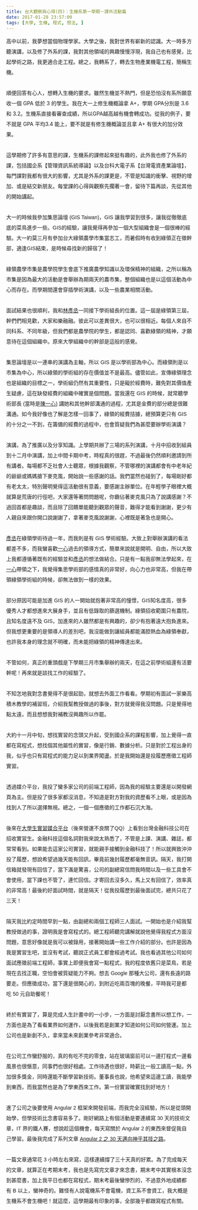 ```yaml
---
title: 台大觀察與心得(四)：生機系第一學期－課外活動篇
date: 2017-01-28 23:57:00
tags: [大學, 生機, 程式, 想法, ]
---
```


<div class="MsoNormal" style="line-height: 150%;">
<div class="MsoNormal" style="line-height: 200%;">
<div class="MsoNormal" style="line-height: 200%;">
<span style="font-family: &quot;&#x5FAE;&#x8EDF;&#x6B63;&#x9ED1;&#x9AD4;&quot; , sans-serif;">&#x9AD8;&#x4E2D;&#x4EE5;&#x524D;&#xFF0C;&#x6211;&#x5922;&#x60F3;&#x7576;&#x500B;&#x7269;&#x7406;&#x5B78;&#x5BB6;&#x3002;&#x5927;&#x5B78;&#x4E4B;&#x5F8C;&#xFF0C;&#x6211;&#x5C0D;&#x4E16;&#x754C;&#x6709;&#x5D84;&#x65B0;&#x7684;&#x8A8D;&#x8B58;&#x3002;&#x5927;&#x4E00;&#x6642;&#x591A;&#x65B9;&#x807D;&#x6F14;&#x8B1B;&#xFF0C;&#x4EE5;&#x53CA;&#x4FEE;&#x4E86;&#x5916;&#x7CFB;&#x7684;&#x8AB2;&#xFF0C;&#x6211;&#x5C0D;&#x5176;&#x4ED6;&#x9818;&#x57DF;&#x7684;&#x8208;&#x8DA3;&#x6162;&#x6162;&#x6D6E;&#x73FE;&#xFF0C;&#x6211;&#x81EA;&#x5DF1;&#x4E5F;&#x6709;&#x611F;&#x89BA;&#xFF0C;&#x6BD4;&#x8D77;&#x5B78;&#x8853;&#x4E4B;&#x8DEF;&#xFF0C;&#x6211;&#x66F4;&#x9069;&#x5408;&#x8D70;&#x5DE5;&#x7A0B;&#x3002;&#x7E3D;&#x4E4B;&#xFF0C;&#x6211;&#x8F49;&#x7CFB;&#x4E86;&#xFF0C;&#x8F49;&#x53BB;&#x751F;&#x7269;&#x7522;&#x696D;&#x6A5F;&#x96FB;&#x5DE5;&#x7A0B;&#xFF0C;&#x7C21;&#x7A31;&#x751F;&#x6A5F;&#x3002;<span lang="EN-US"><o:p></o:p></span></span><br>
<span style="font-family: &quot;&#x5FAE;&#x8EDF;&#x6B63;&#x9ED1;&#x9AD4;&quot; , sans-serif;"></span><br>
<!-- more --> 
<a name="more"></a></div>
<div class="MsoNormal" style="line-height: 200%;">
<span style="font-family: , sans-serif;">&#x9806;&#x4FBF;&#x56DE;&#x7B54;&#x6709;&#x5FC3;&#x4EBA;&#xFF0C;&#x60F3;&#x8F49;&#x5165;&#x751F;&#x6A5F;&#x7684;&#x8981;&#x6C42;&#x3002;&#x96D6;&#x7136;&#x751F;&#x6A5F;&#x4E26;&#x4E0D;&#x71B1;&#x9580;&#xFF0C;&#x4F46;&#x662F;&#x6050;&#x6015;&#x6C92;&#x6709;&#x7CFB;&#x6240;&#x9858;&#x610F;&#x6536;&#x4E00;&#x500B;</span><span lang="EN-US" style="font-family: , sans-serif;"> GPA </span><span style="font-family: , sans-serif;">&#x4F4E;&#x65BC;</span><span lang="EN-US" style="font-family: , sans-serif;"> 3 </span><span style="font-family: , sans-serif;">&#x7684;&#x5B78;&#x751F;&#x3002;&#x6211;&#x5728;&#x5927;&#x4E00;&#x4E0A;&#x4FEE;&#x751F;&#x6A5F;&#x6982;&#x8AD6;&#x62FF;</span><span lang="EN-US" style="font-family: , sans-serif;"> A+</span><span style="font-family: , sans-serif;">&#xFF0C;&#x5B78;&#x671F;</span><span lang="EN-US" style="font-family: , sans-serif;"> GPA</span><span style="font-family: , sans-serif;">&#x5206;&#x5225;&#x662F;&#xA0;</span><span lang="EN-US" style="font-family: , sans-serif;">3.6 </span><span style="font-family: , sans-serif;">&#x548C;</span><span lang="EN-US" style="font-family: , sans-serif;"> 3.2</span><span style="font-family: , sans-serif;">&#x3002;&#x751F;&#x6A5F;&#x7CFB;&#x76F4;&#x63A5;&#x770B;&#x5BE9;&#x67E5;&#x6210;&#x7E3E;&#xFF0C;&#x6240;&#x4EE5;</span><span lang="EN-US" style="font-family: , sans-serif;">GPA</span><span style="font-family: , sans-serif;">&#x8D8A;&#x9AD8;&#x8D8A;&#x6709;&#x6A5F;&#x6703;&#x8F49;&#x6210;&#x529F;&#x3002;&#x5F9E;&#x6211;&#x7684;&#x4F8B;&#x5B50;&#xFF0C;&#x8981;&#x4E0D;&#x5C31;&#x662F;&#xA0;</span><span lang="EN-US" style="font-family: , sans-serif;">GPA </span><span style="font-family: , sans-serif;">&#x5E73;&#x5747;</span><span lang="EN-US" style="font-family: , sans-serif;">3.4 </span><span style="font-family: , sans-serif;">&#x80FD;&#x4E0A;&#xFF0C;&#x8981;&#x4E0D;&#x5C31;&#x662F;&#x6709;&#x4FEE;&#x751F;&#x6A5F;&#x6982;&#x8AD6;&#x4E26;&#x4E14;&#x62FF;&#xA0;</span><span lang="EN-US" style="font-family: , sans-serif;">A+ </span><span style="font-family: , sans-serif;">&#x6709;&#x5F88;&#x5927;&#x7684;&#x52A0;&#x5206;&#x6548;&#x679C;&#x3002;</span></div>
<div class="MsoNormal" style="line-height: 200%;">
<br></div>
<div class="MsoNormal" style="line-height: 200%;">
<span style="font-family: &quot;&#x5FAE;&#x8EDF;&#x6B63;&#x9ED1;&#x9AD4;&quot; , sans-serif;">&#x9019;&#x5B78;&#x671F;&#x4FEE;&#x4E86;&#x8A31;&#x591A;&#x6709;&#x610F;&#x601D;&#x7684;&#x8AB2;&#xFF0C;&#x751F;&#x6A5F;&#x7CFB;&#x7684;&#x8AB2;&#x4FEE;&#x8D77;&#x4F86;&#x633A;&#x6709;&#x8DA3;&#x7684;&#xFF0C;&#x6B64;&#x5916;&#x6211;&#x4E5F;&#x4FEE;&#x4E86;&#x5916;&#x7CFB;&#x7684;&#x8AB2;&#xFF0C;&#x5305;&#x62EC;&#x570B;&#x4F01;&#x7CFB;&#x3010;&#x7BA1;&#x7406;&#x8CC7;&#x8A0A;&#x7CFB;&#x7D71;&#x5C0E;&#x8AD6;&#x3011;&#x4EE5;&#x53CA;&#x53F0;&#x79D1;&#x5927;&#x96FB;&#x5B50;&#x7CFB;&#x3010;&#x53F0;&#x7063;&#x96FB;&#x8CC7;&#x7522;&#x696D;&#x8AD6;&#x58C7;&#x3011;&#xFF0C;&#x6BCF;&#x9580;&#x8AB2;&#x5C0D;&#x6211;&#x90FD;&#x6709;&#x5F88;&#x5927;&#x7684;&#x5F71;&#x97FF;&#xFF0C;&#x5C24;&#x5176;&#x662F;&#x5916;&#x7CFB;&#x7684;&#x8AB2;&#x66F4;&#x662F;&#xFF0C;&#x4E0D;&#x7BA1;&#x662F;&#x77E5;&#x8B58;&#x7684;&#x885D;&#x64CA;&#x3001;&#x8996;&#x91CE;&#x7684;&#x589E;&#x52A0;&#x3001;&#x6216;&#x662F;&#x7D50;&#x4EA4;&#x65B0;&#x670B;&#x53CB;&#x3002;&#x6BCF;&#x5802;&#x8AB2;&#x7684;&#x5FC3;&#x5F97;&#x8207;&#x89C0;&#x5BDF;&#x5148;&#x64F1;&#x8457;&#x4E00;&#x6703;&#xFF0C;&#x7559;&#x5F85;&#x4E0B;&#x7BC7;&#x518D;&#x8AC7;&#xFF0C;&#x5148;&#x5F9E;&#x5176;&#x4ED6;&#x7684;&#x958B;&#x59CB;&#x8B1B;&#x8D77;&#x3002;<span lang="EN-US"><o:p></o:p></span></span></div>
<div class="MsoNormal" style="line-height: 200%;">
<br></div>
<div class="MsoNormal" style="line-height: 200%;">
<span style="font-family: &quot;&#x5FAE;&#x8EDF;&#x6B63;&#x9ED1;&#x9AD4;&quot; , sans-serif;">&#x5927;&#x4E00;&#x7684;&#x6642;&#x5019;&#x6211;&#x53C3;&#x52A0;&#x96C6;&#x601D;&#x8AD6;&#x58C7;&#xA0;<span lang="EN-US">(GIS Taiwan)</span>&#xFF0C;<span lang="EN-US">GIS </span>&#x8B93;&#x6211;&#x5B78;&#x7FD2;&#x5230;&#x5F88;&#x591A;&#xFF0C;&#x8B93;&#x6211;&#x5F9E;&#x5FB9;&#x5FB9;&#x5E95;&#x5E95;&#x7684;&#x83DC;&#x9CE5;&#x9032;&#x6B65;&#x4E00;&#x4E9B;&#x3002;<span lang="EN-US">GIS</span>&#x7684;&#x7D93;&#x9A57;&#xFF0C;&#x8B93;&#x6211;&#x89BA;&#x5F97;&#x518D;&#x53C3;&#x52A0;&#x4E00;&#x500B;&#x5927;&#x578B;&#x7D44;&#x7E54;&#x6703;&#x662F;&#x4E00;&#x500B;&#x5F88;&#x68D2;&#x7684;&#x7D93;&#x9A57;&#x3002;&#x5927;&#x4E00;&#x7D04;&#x83AB;&#x4E09;&#x6708;&#x6709;&#x53C3;&#x52A0;&#x53F0;&#x5927;&#x7DA0;&#x9818;&#x8FB2;&#x5B78;&#x5E02;&#x96C6;&#x7576;&#x5FD7;&#x5DE5;&#xFF0C;&#x800C;&#x6691;&#x5047;&#x6642;&#x6709;&#x6536;&#x5230;&#x7DA0;&#x9818;&#x6B63;&#x5728;&#x5FB5;&#x5E79;&#x90E8;&#xFF0C;&#x9069;&#x9022;<span lang="EN-US">GIS</span>&#x7D50;&#x675F;&#xFF0C;&#x662F;&#x6642;&#x5019;&#x5C0B;&#x627E;&#x65B0;&#x7684;&#x6B78;&#x5BBF;&#x4E86;&#xFF01;<span lang="EN-US"><o:p></o:p></span></span></div>
<div class="MsoNormal" style="line-height: 200%;">
<br></div>
<div class="MsoNormal" style="line-height: 200%;">
<span style="font-family: &quot;&#x5FAE;&#x8EDF;&#x6B63;&#x9ED1;&#x9AD4;&quot; , sans-serif;">&#x7DA0;&#x9818;&#x8FB2;&#x5B78;&#x5E02;&#x96C6;&#x662F;&#x8FB2;&#x5B78;&#x9662;&#x5B78;&#x751F;&#x6703;&#x5E95;&#x4E0B;&#x63A8;&#x5EE3;&#x8FB2;&#x5B78;&#x77E5;&#x8B58;&#x4EE5;&#x53CA;&#x74B0;&#x4FDD;&#x7CBE;&#x795E;&#x7684;&#x7D44;&#x7E54;&#xFF0C;&#x4E4B;&#x6240;&#x4EE5;&#x7A31;&#x70BA;&#x5E02;&#x96C6;&#x662F;&#x56E0;&#x70BA;&#x6700;&#x5927;&#x7684;&#x6D3B;&#x52D5;&#x662F;&#x6703;&#x8209;&#x8FA6;&#x70BA;&#x671F;&#x5169;&#x5929;&#x7684;&#x8FB2;&#x5E02;&#x96C6;&#xFF0C;&#x6574;&#x500B;&#x7D44;&#x7E54;&#x4E5F;&#x662F;&#x4EE5;&#x9019;&#x500B;&#x6D3B;&#x52D5;&#x70BA;&#x4E2D;&#x5FC3;&#x800C;&#x5B58;&#x5728;&#x3002;&#x800C;&#x5B78;&#x671F;&#x9593;&#x9084;&#x6703;&#x7A7F;&#x63D2;&#x5B78;&#x8853;&#x6F14;&#x8B1B;&#xFF0C;&#x4EE5;&#x53CA;&#x4E00;&#x4E9B;&#x8FB2;&#x696D;&#x76F8;&#x95DC;&#x6D3B;&#x52D5;&#x3002;<span lang="EN-US"><o:p></o:p></span></span></div>
<div class="MsoNormal" style="line-height: 200%;">
<br></div>
<div class="MsoNormal" style="line-height: 200%;">
<span style="font-family: &quot;&#x5FAE;&#x8EDF;&#x6B63;&#x9ED1;&#x9AD4;&quot; , sans-serif;">&#x9762;&#x8A66;&#x7D50;&#x679C;&#x4E5F;&#x5F88;&#x9806;&#x5229;&#xFF0C;&#x6211;&#x548C;<u>&#x6797;&#x5F65;&#x4E1E;</u>&#x4E00;&#x540C;&#x63A5;&#x4E0B;&#x5B78;&#x8853;&#x7D44;&#x9577;&#x7684;&#x4F4D;&#x7F6E;&#x3002;&#x9019;&#x4E00;&#x5C46;&#x662F;&#x7DA0;&#x9818;&#x7B2C;&#x4E09;&#x5C46;&#xFF0C;&#x5E79;&#x5011;&#x5011;&#x76F8;&#x898B;&#x6B61;&#xFF0C;&#x5927;&#x5BB6;&#x548C;&#x6A02;&#x878D;&#x878D;&#x3002;&#x5F7C;&#x6B64;&#x53EF;&#x4EE5;&#x5DEE;&#x7570;&#x5F88;&#x5927;&#xFF0C;&#x4E5F;&#x53EF;&#x4EE5;&#x5F88;&#x76F8;&#x8FD1;&#x3002;&#x6BCF;&#x500B;&#x4EBA;&#x4F86;&#x81EA;&#x4E0D;&#x540C;&#x79D1;&#x7CFB;&#x3001;&#x4E0D;&#x540C;&#x5E74;&#x7D1A;&#xFF0C;&#x4F46;&#x6211;&#x5011;&#x90FD;&#x662F;&#x8FB2;&#x5B78;&#x9662;&#x7684;&#x5B78;&#x751F;&#xFF0C;&#x90FD;&#x662F;&#x8A8D;&#x540C;&#x3001;&#x559C;&#x6B61;&#x7DA0;&#x9818;&#x7684;&#x7CBE;&#x795E;&#xFF0C;&#x624D;&#x9858;&#x610F;&#x5F85;&#x5728;&#x9019;&#x500B;&#x7D44;&#x7E54;&#x4E2D;&#x3002;&#x539F;&#x4F86;&#x5927;&#x5B78;&#x7D44;&#x7E54;&#x4E2D;&#x7684;&#x5E79;&#x90E8;&#x662F;&#x9019;&#x822C;&#x7684;&#x611F;&#x89BA;&#x3002;<span lang="EN-US"><o:p></o:p></span></span></div>
<div class="MsoNormal" style="line-height: 200%;">
<br></div>
<div class="MsoNormal" style="line-height: 200%;">
<span style="font-family: &quot;&#x5FAE;&#x8EDF;&#x6B63;&#x9ED1;&#x9AD4;&quot; , sans-serif;">&#x96C6;&#x601D;&#x8AD6;&#x58C7;&#x662F;&#x4EE5;&#x4E00;&#x9023;&#x4E32;&#x7684;&#x6F14;&#x8B1B;&#x70BA;&#x4E3B;&#x8EF8;&#xFF0C;&#x6240;&#x4EE5;&#xA0;<span lang="EN-US">GIS </span>&#x662F;&#x4EE5;&#x5B78;&#x8853;&#x90E8;&#x70BA;&#x4E2D;&#x5FC3;&#x3002;&#x800C;&#x7DA0;&#x9818;&#x5247;&#x662F;&#x4EE5;&#x5E02;&#x96C6;&#x70BA;&#x4E2D;&#x5FC3;&#xFF0C;&#x6240;&#x4EE5;&#x7DA0;&#x9818;&#x7684;&#x5B78;&#x8853;&#x7D44;&#x7684;&#x5B58;&#x5728;&#x50F9;&#x503C;&#x4E26;&#x4E0D;&#x662F;&#x6700;&#x9AD8;&#x3002;&#x5118;&#x7BA1;&#x5982;&#x6B64;&#xFF0C;&#x5BA3;&#x50B3;&#x7DA0;&#x9818;&#x7406;&#x5FF5;&#x4E5F;&#x662F;&#x7D44;&#x7E54;&#x7684;&#x76EE;&#x6A19;&#x4E4B;&#x4E00;&#xFF0C;&#x5B78;&#x8853;&#x7D44;&#x4ECD;&#x7136;&#x6709;&#x5176;&#x91CD;&#x8981;&#x6027;&#xFF0C;&#x53EA;&#x662F;&#x7919;&#x65BC;&#x7D93;&#x8CBB;&#x6642;&#xFF0C;&#x96E3;&#x514D;&#x5C0D;&#x5176;&#x50F9;&#x503C;&#x7522;&#x751F;&#x7591;&#x616E;&#xFF0C;&#x9019;&#x5728;&#x7F3A;&#x767C;&#x7D93;&#x8CBB;&#x7684;&#x7D44;&#x7E54;&#x4E2D;&#x78BA;&#x5BE6;&#x662F;&#x500B;&#x554F;&#x984C;&#x3002;&#x7576;&#x6211;&#x9084;&#x5728;<span lang="EN-US"> GIS </span>&#x7684;&#x6642;&#x5019;&#xFF0C;&#x5C31;&#x5E38;&#x807D;&#x5B78;&#x8853;&#x90E8;&#x9577;&#xA0;<span lang="EN-US">(</span>&#x7576;&#x6642;&#x662F;<u>&#x9673;&#x4E00;&#x5FC3;</u><span lang="EN-US"><u>)</u>&#xA0;</span>&#x8B1B;&#x5979;&#x548C;&#x5176;&#x4ED6;&#x5E79;&#x90E8;&#x6E9D;&#x901A;&#x7684;&#x904E;&#x7A0B;&#xFF0C;&#x5C24;&#x5176;&#x662F;&#x91D1;&#x8CBB;&#x7684;&#x90E8;&#x5206;&#x7E3D;&#x662F;&#x5F88;&#x96E3;&#x6E9D;&#x901A;&#x3002;&#x5982;&#x4ECA;&#x6211;&#x597D;&#x50CF;&#x4E5F;&#x4E86;&#x89E3;&#x662F;&#x600E;&#x6A23;&#x4E00;&#x56DE;&#x4E8B;&#x4E86;&#xFF0C;&#x7DA0;&#x9818;&#x7684;&#x7D93;&#x8CBB;&#x62EE;&#x64DA;&#xFF0C;&#x7E3D;&#x9810;&#x7B97;&#x66F4;&#x53EA;&#x6709;<span lang="EN-US"> GIS </span>&#x7684;&#x5341;&#x5206;&#x4E4B;&#x4E00;&#x4E0D;&#x5230;&#xFF0C;&#x5728;&#x7C4C;&#x5099;&#x7684;&#x7D93;&#x8CBB;&#x7684;&#x904E;&#x7A0B;&#x4E2D;&#xFF0C;&#x4E5F;&#x6703;&#x8CEA;&#x7591;&#x6211;&#x5011;&#x70BA;&#x751A;&#x9EBC;&#x8981;&#x8FA6;&#x5B78;&#x8853;&#x6F14;&#x8B1B;&#xFF1F;<span lang="EN-US"><o:p></o:p></span></span></div>
<div class="MsoNormal" style="line-height: 200%;">
<br></div>
<div class="MsoNormal" style="line-height: 200%;">
<span style="font-family: &quot;&#x5FAE;&#x8EDF;&#x6B63;&#x9ED1;&#x9AD4;&quot; , sans-serif;">&#x6F14;&#x8B1B;&#xFF0C;&#x70BA;&#x4E86;&#x63A8;&#x5EE3;&#x4EE5;&#x53CA;&#x5206;&#x4EAB;&#x77E5;&#x8B58;&#x3002;&#x4E0A;&#x5B78;&#x671F;&#x5171;&#x8FA6;&#x4E86;&#x4E09;&#x5834;&#x7684;&#x7CFB;&#x5217;&#x6F14;&#x8B1B;&#xFF0C;&#x5341;&#x6708;&#x4E2D;&#x62DB;&#x6536;&#x5230;&#x7D44;&#x54E1;&#x5230;&#x5341;&#x4E8C;&#x6708;&#x4E2D;&#x6F14;&#x8B1B;&#xFF0C;&#x52A0;&#x4E0A;&#x4E2D;&#x9593;&#x5361;&#x671F;&#x4E2D;&#x8003;&#xFF0C;&#x6642;&#x7A0B;&#x771F;&#x7684;&#x5F88;&#x8D95;&#xFF0C;&#x4E0D;&#x904E;&#x6700;&#x5F8C;&#x4ECD;&#x7136;&#x9806;&#x5229;&#x9080;&#x8ACB;&#x5230;&#x6240;&#x6709;&#x8B1B;&#x8005;&#x3002;&#x6BCF;&#x5834;&#x90FD;&#x4E0D;&#x4E4F;&#x793E;&#x6703;&#x4EBA;&#x58EB;&#x807D;&#x773E;&#xFF0C;&#x6839;&#x64DA;&#x6211;&#x89C0;&#x5BDF;&#xFF0C;&#x4E0D;&#x7BA1;&#x54EA;&#x88E1;&#x7684;&#x6F14;&#x8B1B;&#x90FD;&#x6703;&#x6709;&#x4E2D;&#x8001;&#x5E74;&#x7D00;&#x7684;&#x723A;&#x723A;&#x6216;&#x5ABD;&#x5ABD;&#x6436;&#x4E0B;&#x9EA5;&#x514B;&#x98A8;&#xFF0C;&#x958B;&#x59CB;&#x8AAA;&#x4E00;&#x4E9B;&#x611F;&#x8B1D;&#x7684;&#x8A71;&#x3002;&#x6211;&#x5011;&#x7576;&#x7136;&#x4E5F;&#x78B0;&#x5230;&#x4E86;&#xFF0C;&#x6BCF;&#x5834;&#x525B;&#x597D;&#x90FD;&#x6709;&#x8001;&#x592A;&#x592A;&#xFF0C;&#x7279;&#x5225;&#x8072;&#x660E;&#x89BA;&#x5F97;&#x9019;&#x6D3B;&#x52D5;&#x5F88;&#x6709;&#x610F;&#x7FA9;&#xFF0C;&#x8981;&#x611F;&#x8B1D;&#x4E3B;&#x8FA6;&#x55AE;&#x4F4D;&#x3002;&#x5728;&#x5E74;&#x8F15;&#x5B78;&#x5B50;&#x773C;&#x88E1;&#x5927;&#x6982;&#x5C31;&#x7B97;&#x662F;&#x8352;&#x5510;&#x7684;&#x884C;&#x5F91;&#x5427;&#xFF0C;&#x5927;&#x5BB6;&#x9084;&#x7B49;&#x8457;&#x554F;&#x554F;&#x984C;&#x5462;&#xFF0C;&#x4F60;&#x9738;&#x4F54;&#x8457;&#x9EA5;&#x514B;&#x98A8;&#x53EA;&#x70BA;&#x4E86;&#x8AAA;&#x8B1B;&#x611F;&#x8B1D;&#xFF1F;&#x4E0D;&#x904E;&#x56DE;&#x9996;&#x90FD;&#x662F;&#x8DA3;&#x8AC7;&#xFF0C;&#x800C;&#x4E14;&#x9664;&#x4E86;&#x56DE;&#x994B;&#x55AE;&#x80FD;&#x807D;&#x5230;&#x89C0;&#x773E;&#x7684;&#x8072;&#x97F3;&#xFF0C;&#x96E3;&#x5F97;&#x624D;&#x80FD;&#x770B;&#x5230;&#x8B1D;&#x8B1D;&#xFF0C;&#x66F4;&#x5C11;&#x6709;&#x4EBA;&#x89AA;&#x81EA;&#x4F86;&#x8DDF;&#x4F60;&#x958B;&#x53E3;&#x8AAA;&#x8B1D;&#x8B1D;&#x4E86;&#xFF0C;&#x62FF;&#x8457;&#x9EA5;&#x514B;&#x98A8;&#x8AAA;&#x8B1D;&#x8B1D;&#xFF0C;&#x5FC3;&#x88E1;&#x65E2;&#x662F;&#x8457;&#x6025;&#x4E5F;&#x662F;&#x958B;&#x5FC3;&#x3002;<span lang="EN-US"><o:p></o:p></span></span></div>
<div class="MsoNormal" style="line-height: 200%;">
<br></div>
<div class="MsoNormal" style="line-height: 200%;">
<u><span style="font-family: &quot;&#x5FAE;&#x8EDF;&#x6B63;&#x9ED1;&#x9AD4;&quot; , sans-serif;">&#x5F65;&#x4E1E;</span></u><span style="font-family: &quot;&#x5FAE;&#x8EDF;&#x6B63;&#x9ED1;&#x9AD4;&quot; , sans-serif;">&#x5728;&#x7DA0;&#x9818;&#x5B78;&#x8853;&#x5F85;&#x904E;&#x4E00;&#x5E74;&#xFF0C;&#x800C;&#x6211;&#x5247;&#x662F;&#x6709;<span lang="EN-US"> GIS </span>&#x5B78;&#x8853;&#x7D93;&#x9A57;&#x3002;&#x5927;&#x81F4;&#x4E0A;&#x5C0D;&#x8209;&#x8FA6;&#x6F14;&#x8B1B;&#x7684;&#x770B;&#x6CD5;&#x90FD;&#x5DEE;&#x4E0D;&#x591A;&#xFF0C;&#x800C;&#x6211;&#x883B;&#x559C;&#x6B61;<u>&#x4E00;&#x5FC3;</u>&#x904E;&#x53BB;&#x7684;&#x9818;&#x5C0E;&#x65B9;&#x5F0F;&#xFF0C;&#x7C21;&#x55AE;&#x4F86;&#x8AAA;&#x5C31;&#x662F;&#x958B;&#x660E;&#x3001;&#x81EA;&#x7531;&#xFF0C;&#x6240;&#x4EE5;&#x5927;&#x81F4;&#x4E0A;&#x6211;&#x90FD;&#x9075;&#x5FAA;&#x8457;&#x65E2;&#x6709;&#x7684;&#x7D93;&#x9A57;&#x4E26;&#x548C;<u>&#x5F65;&#x4E1E;</u>&#x7684;&#x60F3;&#x6CD5;&#x505A;&#x7D50;&#x5408;&#x3002;&#x53EA;&#x662F;&#x6709;&#x4E00;&#x9EDE;&#x6211;&#x537B;&#x7121;&#x6CD5;&#x5B78;&#x8D77;&#x4F86;&#xFF0C;&#x5728;<u>&#x4E00;&#x5FC3;</u>&#x5E36;&#x9818;&#x4E4B;&#x4E0B;&#xFF0C;&#x6211;&#x89BA;&#x5F97;&#x96C6;&#x601D;&#x5B78;&#x8853;&#x90E8;&#x7684;&#x611F;&#x60C5;&#x771F;&#x7684;&#x975E;&#x5E38;&#x597D;&#xFF0C;&#x5411;&#x5FC3;&#x529B;&#x4E5F;&#x975E;&#x5E38;&#x9AD8;&#xFF0C;&#x4F46;&#x6211;&#x5728;&#x5E36;&#x9818;&#x7DA0;&#x9818;&#x5B78;&#x8853;&#x7D44;&#x7684;&#x6642;&#x5019;&#xFF0C;&#x537B;&#x7121;&#x6CD5;&#x505A;&#x5230;&#x4E00;&#x6A23;&#x7684;&#x6548;&#x679C;&#x3002;<span lang="EN-US"><o:p></o:p></span></span></div>
<div class="MsoNormal" style="line-height: 200%;">
<br></div>
<div class="MsoNormal" style="line-height: 200%;">
<span style="font-family: &quot;&#x5FAE;&#x8EDF;&#x6B63;&#x9ED1;&#x9AD4;&quot; , sans-serif;">&#x90E8;&#x5206;&#x539F;&#x56E0;&#x53EF;&#x80FD;&#x662F;&#x52A0;&#x9032;<span lang="EN-US"> GIS </span>&#x7684;&#x4EBA;&#x4E00;&#x958B;&#x59CB;&#x5C31;&#x62B1;&#x8457;&#x975E;&#x5E38;&#x9AD8;&#x7684;&#x61A7;&#x61AC;&#xFF0C;<span lang="EN-US">GIS</span>&#x77E5;&#x540D;&#x5EA6;&#x9AD8;&#xFF0C;&#x5F88;&#x591A;&#x512A;&#x79C0;&#x4EBA;&#x624D;&#x90FD;&#x60F3;&#x9032;&#x4F86;&#x5927;&#x5C55;&#x8EAB;&#x624B;&#xFF0C;&#x4E26;&#x4E14;&#x6709;&#x4F4E;&#x9304;&#x53D6;&#x7684;&#x7BE9;&#x9078;&#x6A5F;&#x5236;&#x3002;&#x7DA0;&#x9818;&#x62DB;&#x6536;&#x7BC4;&#x570D;&#x53EA;&#x6709;&#x8FB2;&#x9662;&#xFF0C;&#x4E14;&#x77E5;&#x540D;&#x5EA6;&#x9060;&#x4E0D;&#x53CA;<span lang="EN-US"> GIS</span>&#xFF0C;&#x52A0;&#x9032;&#x4F86;&#x7684;&#x4EBA;&#x96D6;&#x7136;&#x90FD;&#x662F;&#x6709;&#x8208;&#x8DA3;&#x7684;&#xFF0C;&#x537B;&#x5C11;&#x6709;&#x62B1;&#x8457;&#x9060;&#x5927;&#x62B1;&#x8CA0;&#x9032;&#x4F86;&#x3002;&#x4F46;&#x6211;&#x60F3;&#x66F4;&#x91CD;&#x8981;&#x7684;&#x662F;&#x9818;&#x5C0E;&#x4EBA;&#x7684;&#x5DEE;&#x5225;&#x5427;&#xFF0C;&#x6211;&#x6C92;&#x80FD;&#x505A;&#x5230;&#x8B93;&#x7D44;&#x54E1;&#x90FD;&#x80FD;&#x6EFF;&#x8154;&#x71B1;&#x8840;&#x70BA;&#x7DA0;&#x9818;&#x5949;&#x737B;&#xFF0C;&#x4E5F;&#x8A31;&#x6211;&#x672C;&#x8EAB;&#x7684;&#x7406;&#x5FF5;&#x5C31;&#x4E0D;&#x660E;&#x78BA;&#xFF0C;&#x800C;&#x672A;&#x80FD;&#x628A;&#x7DA0;&#x9818;&#x7684;&#x7CBE;&#x795E;&#x50B3;&#x9054;&#x51FA;&#x4F86;&#x3002;<span lang="EN-US"><o:p></o:p></span></span></div>
<div class="MsoNormal" style="line-height: 200%;">
<br></div>
<div class="MsoNormal" style="line-height: 200%;">
<span style="font-family: &quot;&#x5FAE;&#x8EDF;&#x6B63;&#x9ED1;&#x9AD4;&quot; , sans-serif;">&#x4E0D;&#x7BA1;&#x5982;&#x4F55;&#xFF0C;&#x771F;&#x6B63;&#x7684;&#x91CD;&#x982D;&#x6232;&#x662F;&#x4E0B;&#x5B78;&#x671F;&#x4E09;&#x6708;&#x5E02;&#x96C6;&#x8209;&#x8FA6;&#x7684;&#x5169;&#x5929;&#xFF0C;&#x5728;&#x9019;&#x4E4B;&#x524D;&#x5B78;&#x8853;&#x7D44;&#x9084;&#x6709;&#x6D3B;&#x8981;&#x5E79;&#x5462;&#xFF01;&#x518D;&#x4F86;&#x5C31;&#x662F;&#x8AC7;&#x627E;&#x5DE5;&#x4F5C;&#x7684;&#x7D93;&#x9A57;&#x4E86;&#x3002;<span lang="EN-US"><o:p></o:p></span></span></div>
<div class="MsoNormal" style="line-height: 200%;">
<br></div>
<div class="MsoNormal" style="line-height: 200%;">
<span style="font-family: &quot;&#x5FAE;&#x8EDF;&#x6B63;&#x9ED1;&#x9AD4;&quot; , sans-serif;">&#x4E0D;&#x77E5;&#x600E;&#x5730;&#x6211;&#x5C0D;&#x5FF5;&#x66F8;&#x89BA;&#x5F97;&#x4E0D;&#x662F;&#x5F88;&#x8D77;&#x52C1;&#xFF0C;&#x5C31;&#x60F3;&#x53BB;&#x5916;&#x9762;&#x5DE5;&#x4F5C;&#x770B;&#x770B;&#x3002;&#x5B78;&#x671F;&#x521D;&#x6709;&#x9762;&#x8A66;&#x4E00;&#x5BB6;&#x6A02;&#x9AD8;&#x7A4D;&#x6728;&#x6559;&#x5B78;&#x7684;&#x88DC;&#x7FD2;&#x73ED;&#xFF0C;&#x4ECB;&#x7D39;&#x6211;&#x5E6B;&#x6559;&#x6388;&#x505A;&#x904E;&#x7684;&#x4E8B;&#x5F8C;&#xFF0C;&#x5C0D;&#x65B9;&#x5C31;&#x89BA;&#x5F97;&#x6211;&#x6C92;&#x554F;&#x984C;&#x3002;&#x53EA;&#x662F;&#x89BA;&#x5F97;&#x5730;&#x9EDE;&#x592A;&#x9060;&#xFF0C;&#x800C;&#x4E14;&#x60F3;&#x60F3;&#x6211;&#x5C0D;&#x88DC;&#x6559;&#x6C92;&#x8208;&#x8DA3;&#x6240;&#x4EE5;&#x4F5C;&#x7F77;&#x3002;<span lang="EN-US"><o:p></o:p></span></span></div>
<div class="MsoNormal" style="line-height: 200%;">
<br></div>
<div class="MsoNormal" style="line-height: 200%;">
<span style="font-family: &quot;&#x5FAE;&#x8EDF;&#x6B63;&#x9ED1;&#x9AD4;&quot; , sans-serif;">&#x5927;&#x7D04;&#x5341;&#x4E00;&#x6708;&#x4E2D;&#x65EC;&#xFF0C;&#x60F3;&#x627E;&#x5BE6;&#x7FD2;&#x7684;&#x5FF5;&#x982D;&#x53C8;&#x5347;&#x8D77;&#xFF0C;&#x53D7;&#x5230;&#x570B;&#x4F01;&#x7CFB;&#x7684;&#x8AB2;&#x7A0B;&#x5F71;&#x97FF;&#xFF0C;&#x52A0;&#x4E0A;&#x89BA;&#x5F97;&#x4E00;&#x76F4;&#x90FD;&#x5728;&#x5BEB;&#x7A0B;&#x5F0F;&#xFF0C;&#x60F3;&#x627E;&#x500B;&#x5176;&#x4ED6;&#x5C6C;&#x6027;&#x7684;&#x5BE6;&#x7FD2;&#xFF0C;&#x50CF;&#x662F;&#x884C;&#x92B7;&#x3001;&#x6578;&#x64DA;&#x5206;&#x6790;&#x3002;&#x53EA;&#x662F;&#x5C0D;&#x65BC;&#x5DE5;&#x7A0B;&#x51FA;&#x8EAB;&#x7684;&#x6211;&#xFF0C;&#x4F3C;&#x4E4E;&#x4E5F;&#x53EA;&#x6709;&#x5BEB;&#x7A0B;&#x5F0F;&#x7684;&#x80FD;&#x529B;&#x8DB3;&#x4EE5;&#x5230;&#x696D;&#x754C;&#x95D6;&#x76EA;&#x3002;&#x65BC;&#x662F;&#x6211;&#x958B;&#x59CB;&#x9084;&#x662F;&#x6295;&#x5C65;&#x6B77;&#x61C9;&#x5FB5;&#x5DE5;&#x7A0B;&#x5E2B;&#x5BE6;&#x7FD2;&#x3002;<span lang="EN-US"><o:p></o:p></span></span></div>
<div class="MsoNormal" style="line-height: 200%;">
<br></div>
<div class="MsoNormal" style="line-height: 200%;">
<span style="font-family: &quot;&#x5FAE;&#x8EDF;&#x6B63;&#x9ED1;&#x9AD4;&quot; , sans-serif;">&#x900F;&#x904E;&#x5A92;&#x4ECB;&#x5E73;&#x53F0;&#xFF0C;&#x6211;&#x6295;&#x4E86;&#x883B;&#x591A;&#x5BB6;&#x516C;&#x53F8;&#x7684;&#x524D;&#x7AEF;&#x5DE5;&#x7A0B;&#x5E2B;&#xFF0C;&#x56E0;&#x70BA;&#x6211;&#x7684;&#x7D93;&#x9A57;&#x4E3B;&#x8981;&#x9084;&#x662F;&#x4EE5;&#x958B;&#x767C;&#x7DB2;&#x9801;&#x70BA;&#x4E3B;&#x3002;&#x4F46;&#x662F;&#x6295;&#x4E86;&#x5F88;&#x591A;&#x5BB6;&#x90FD;&#x6C92;&#x6D88;&#x606F;&#xFF0C;&#x4E0D;&#x77E5;&#x9053;&#x662F;&#x5C0D;&#x65B9;&#x5C0D;&#x6211;&#x7684;&#x8CC7;&#x6B77;&#x770B;&#x4E0D;&#x4E0A;&#x773C;&#xFF0C;&#x6216;&#x662F;&#x56E0;&#x70BA;&#x627E;&#x5230;&#x4EBA;&#x4E86;&#x6240;&#x4EE5;&#x9078;&#x64C7;&#x7121;&#x8996;&#x3002;&#x7E3D;&#x4E4B;&#xFF0C;&#x4E00;&#x500B;&#x4E00;&#x500B;&#x61C9;&#x5FB5;&#x7684;&#x5DE5;&#x4F5C;&#x90FD;&#x77F3;&#x6C89;&#x5927;&#x6D77;&#x3002;<span lang="EN-US"><o:p></o:p></span></span></div>
<div class="MsoNormal" style="line-height: 200%;">
<br></div>
<div class="MsoNormal" style="line-height: 200%;">
<span style="font-family: &quot;&#x5FAE;&#x8EDF;&#x6B63;&#x9ED1;&#x9AD4;&quot; , sans-serif;">&#x5F8C;&#x4F86;&#x5728;<span lang="EN-US"><span lang="EN-US"><span lang="EN-US"><a href="https://job.itsa.org.tw/">&#x5927;&#x5B78;&#x751F;&#x5BE6;&#x7FD2;&#x5A92;&#x5408;&#x5E73;&#x53F0;</a>&#xFF08;&#x5F8C;&#x4F86;&#x71DF;&#x904B;&#x4E0D;&#x826F;&#x95DC;&#x4E86;QQ&#xFF09;</span></span></span>&#x4E0A;&#x770B;&#x5230;&#x53F0;&#x7063;&#x91D1;&#x878D;&#x79D1;&#x6280;&#x516C;&#x53F8;&#x5728;&#x62DB;&#x6536;&#x5BE6;&#x7FD2;&#x751F;&#x3002;&#x91D1;&#x878D;&#x79D1;&#x6280;&#x9019;&#x500B;&#x540D;&#x8A5E;&#x5C0D;&#x6211;&#x4F86;&#x8AAA;&#x592A;&#x719F;&#x6089;&#x4E86;&#xFF0C;&#x4E0D;&#x7BA1;&#x662F;&#x4E0A;&#x8AB2;&#x3001;&#x6F14;&#x8B1B;&#x3001;&#x96DC;&#x8A8C;&#xFF0C;&#x90FD;&#x5E38;&#x5E38;&#x770B;&#x5230;&#x3002;&#x5982;&#x679C;&#x80FD;&#x53BB;&#x9019;&#x5BB6;&#x516C;&#x53F8;&#x5BE6;&#x7FD2;&#xFF0C;&#x5C31;&#x80FD;&#x89AA;&#x624B;&#x63A5;&#x89F8;&#x5230;&#x91D1;&#x878D;&#x79D1;&#x6280;&#x4E86;&#xFF01;&#x6240;&#x4EE5;&#x5C31;&#x8208;&#x81F4;&#x6C96;&#x6C96;&#x6295;&#x4E86;&#x5C65;&#x6B77;&#xFF0C;&#x60F3;&#x8AAA;&#x5E0C;&#x671B;&#x904E;&#x5E7E;&#x5929;&#x80FD;&#x6709;&#x56DE;&#x8A0A;&#xFF0C;&#x7562;&#x7ADF;&#x524D;&#x5E7E;&#x5C01;&#x5C65;&#x6B77;&#x90FD;&#x6BEB;&#x7121;&#x97F3;&#x8A0A;&#x3002;&#x9694;&#x5929;&#xFF0C;&#x6211;&#x6253;&#x958B;&#x4FE1;&#x7BB1;&#x5C31;&#x767C;&#x73FE;&#x6709;&#x56DE;&#x4FE1;&#x4E86;&#xFF0C;&#x7576;&#x4E0B;&#x6EFF;&#x662F;&#x9A5A;&#x559C;&#xFF0C;&#x516C;&#x53F8;&#x7684;&#x526F;&#x7E3D;&#x5BEB;&#x4FE1;&#x554F;&#x6211;&#x6642;&#x9593;&#x4EE5;&#x53CA;&#x4E00;&#x4E9B;&#x5DE5;&#x5177;&#x6703;&#x4E0D;&#x6703;&#x4F7F;&#x7528;&#xFF0C;&#x7576;&#x4E0B;&#x8AB2;&#x4E5F;&#x4E0D;&#x7BA1;&#x4E86;&#xFF0C;&#x9023;&#x5FD9;&#x56DE;&#x4FE1;&#x3002;&#x624D;&#x5BC4;&#x56DE;&#x53BB;&#x6C92;&#x591A;&#x4E45;&#xFF0C;&#x99AC;&#x4E0A;&#x53C8;&#x6709;&#x56DE;&#x4FE1;&#x4E86;&#xFF0C;&#x6548;&#x7387;&#x771F;&#x7684;&#x975E;&#x5E38;&#x9AD8;&#xFF01;&#x6700;&#x5F8C;&#x7D04;&#x597D;&#x9762;&#x8A66;&#x6642;&#x9593;&#xFF0C;&#x5C31;&#x662F;&#x9694;&#x5929;&#xFF01;&#x5F9E;&#x6211;&#x6295;&#x5C65;&#x6B77;&#x5230;&#x6700;&#x5F8C;&#x9762;&#x8A66;&#x5B8C;&#xFF0C;&#x7E3D;&#x5171;&#x53EA;&#x82B1;&#x4E86;&#x4E09;&#x5929;&#xFF01;<span lang="EN-US"><o:p></o:p></span></span></div>
<div class="MsoNormal" style="line-height: 200%;">
<br></div>
<div class="MsoNormal" style="line-height: 200%;">
<span style="font-family: &quot;&#x5FAE;&#x8EDF;&#x6B63;&#x9ED1;&#x9AD4;&quot; , sans-serif;">&#x9694;&#x5929;&#x6211;&#x6BD4;&#x7D04;&#x5B9A;&#x6642;&#x9593;&#x65E9;&#x5230;&#x4E00;&#x9EDE;&#xFF0C;&#x7531;&#x526F;&#x7E3D;&#x548C;&#x5169;&#x500B;&#x5DE5;&#x7A0B;&#x5E2B;&#x4E09;&#x4EBA;&#x9762;&#x8A66;&#x3002;&#x4E00;&#x958B;&#x59CB;&#x4E5F;&#x662F;&#x4ECB;&#x7D39;&#x6211;&#x5E6B;&#x6559;&#x6388;&#x505A;&#x904E;&#x7684;&#x4E8B;&#xFF0C;&#x8B49;&#x660E;&#x6211;&#x662F;&#x6703;&#x5BEB;&#x7A0B;&#x5F0F;&#x7684;&#x3002;&#x7E3D;&#x5DE5;&#x7A0B;&#x5E2B;&#x807D;&#x5B8C;&#x8B1B;&#x89E3;&#x5C31;&#x8AAA;&#x4ED6;&#x89BA;&#x5F97;&#x6211;&#x7A0B;&#x5F0F;&#x65B9;&#x9762;&#x6C92;&#x554F;&#x984C;&#xFF0C;&#x610F;&#x601D;&#x597D;&#x50CF;&#x5C31;&#x662F;&#x6211;&#x53EF;&#x4EE5;&#x88AB;&#x9304;&#x7528;&#xFF0C;&#x63A5;&#x8457;&#x958B;&#x59CB;&#x8B1B;&#x4E00;&#x4E9B;&#x5DE5;&#x4F5C;&#x4ECB;&#x7D39;&#x7684;&#x90E8;&#x5206;&#x3002;&#x4E5F;&#x8A31;&#x662F;&#x56E0;&#x70BA;&#x6211;&#x662F;&#x5BE6;&#x7FD2;&#x751F;&#x5427;&#xFF0C;&#x4E26;&#x6C92;&#x6709;&#x8003;&#x8A66;&#xFF0C;&#x807D;&#x8AAA;&#x6B63;&#x5F0F;&#x54E1;&#x5DE5;&#x90FD;&#x6703;&#x7D93;&#x904E;&#x8003;&#x8A66;&#x3002;&#x6211;&#x4E5F;&#x770B;&#x904E;&#x5176;&#x4ED6;&#x516C;&#x53F8;&#x5982;&#x4F55;&#x9762;&#x8A66;&#x61C9;&#x5FB5;&#x524D;&#x7AEF;&#x5DE5;&#x7A0B;&#x5E2B;&#xFF0C;&#x4E8B;&#x5BE6;&#x4E0A;&#x5373;&#x4FBF;&#x6211;&#x6703;&#x5BEB;&#x4E00;&#x9EDE;&#x7A0B;&#x5F0F;&#xFF0C;&#x6211;&#x7684;&#x7A0B;&#x5EA6;&#x4F9D;&#x820A;&#x53EA;&#x662F;&#x83DC;&#x9CE5;&#xFF0C;&#x82E5;&#x662F;&#x73FE;&#x5728;&#x53BB;&#x627E;&#x6B63;&#x8077;&#xFF0C;&#x7A7A;&#x6015;&#x6703;&#x88AB;&#x8CEA;&#x7591;&#x80FD;&#x529B;&#x4E0D;&#x5920;&#x3002;&#x60F3;&#x53BB;&#xA0;<span lang="EN-US">Google&#xA0;</span>&#x90A3;&#x7A2E;&#x5927;&#x516C;&#x53F8;&#xFF0C;&#x9084;&#x6709;&#x9577;&#x9060;&#x7684;&#x8DEF;&#x8981;&#x8D70;&#x3002;&#x4F46;&#x61C9;&#x5FB5;&#x6210;&#x529F;&#xFF0C;&#x7576;&#x4E0B;&#x9084;&#x662F;&#x5F88;&#x958B;&#x5FC3;&#x7684;&#xFF0C;&#x5230;&#x9644;&#x8FD1;&#x5403;&#x5169;&#x767E;&#x584A;&#x7684;&#x665A;&#x9910;&#xFF0C;&#x5E73;&#x6642;&#x6211;&#x53EF;&#x662F;&#x90FD;&#x5403;&#xA0;<span lang="EN-US">50&#xA0;</span>&#x5143;&#x81EA;&#x52A9;&#x9910;&#x5462;&#xFF01;<span lang="EN-US"><o:p></o:p></span></span></div>
<div class="MsoNormal" style="line-height: 200%;">
<br></div>
<div class="MsoNormal" style="line-height: 200%;">
<span style="font-family: &quot;&#x5FAE;&#x8EDF;&#x6B63;&#x9ED1;&#x9AD4;&quot; , sans-serif;">&#x7D42;&#x65BC;&#x6709;&#x5BE6;&#x7FD2;&#x4E86;&#xFF0C;&#x7B97;&#x662F;&#x5B8C;&#x6210;&#x4EBA;&#x751F;&#x8A08;&#x756B;&#x4E2D;&#x7684;&#x4E00;&#x5C0F;&#x6B65;&#xFF0C;&#x4E00;&#x65B9;&#x9762;&#x662F;&#x8A0E;&#x53AD;&#x5FF5;&#x66F8;&#x6240;&#x4EE5;&#x60F3;&#x5DE5;&#x4F5C;&#xFF0C;&#x4E00;&#x65B9;&#x9762;&#x4E5F;&#x662F;&#x70BA;&#x4E86;&#x770B;&#x770B;&#x696D;&#x754C;&#x5982;&#x4F55;&#x904B;&#x4F5C;&#xFF0C;&#x4EE5;&#x5F8C;&#x6211;&#x82E5;&#x662F;&#x5275;&#x696D;&#x624D;&#x77E5;&#x9053;&#x5982;&#x4F55;&#x516C;&#x53F8;&#x5982;&#x4F55;&#x71DF;&#x904B;&#x3002;&#x52A0;&#x4E0A;&#x516C;&#x53F8;&#x4E5F;&#x662F;&#x65B0;&#x5275;&#x4E0D;&#x4E45;&#xFF0C;&#x62FF;&#x4F86;&#x7576;&#x672A;&#x4F86;&#x5275;&#x696D;&#x53C3;&#x8003;&#x975E;&#x5E38;&#x9069;&#x5408;&#x3002;<span lang="EN-US"><o:p></o:p></span></span></div>
<div class="MsoNormal" style="line-height: 200%;">
<br></div>
<div class="MsoNormal" style="line-height: 200%;">
<span style="font-family: &quot;&#x5FAE;&#x8EDF;&#x6B63;&#x9ED1;&#x9AD4;&quot; , sans-serif;">&#x5728;&#x516C;&#x53F8;&#x5DE5;&#x4F5C;&#x883B;&#x8212;&#x670D;&#x7684;&#xFF0C;&#x771F;&#x7684;&#x6709;&#x5403;&#x4E0D;&#x5B8C;&#x7684;&#x96F6;&#x98DF;&#xFF0C;&#x7AD9;&#x5728;&#x73BB;&#x7483;&#x7A97;&#x524D;&#x53EF;&#x4EE5;&#x4E00;&#x908A;&#x6253;&#x7A0B;&#x5F0F;&#x4E00;&#x908A;&#x770B;&#x98A8;&#x666F;&#x4E5F;&#x5F88;&#x611C;&#x610F;&#xFF0C;&#x540C;&#x4E8B;&#x5011;&#x4E5F;&#x5F88;&#x597D;&#x76F8;&#x8655;&#x3002;&#x5DE5;&#x4F5C;&#x5F85;&#x9047;&#x4E5F;&#x5F88;&#x597D;&#xFF0C;&#x6642;&#x85AA;&#x6BD4;&#x4E00;&#x822C;&#x5DE5;&#x8B80;&#x9AD8;&#x4E00;&#x9EDE;&#xFF0C;&#x5916;&#x52A0;&#x5F88;&#x591A;&#x734E;&#x91D1;&#xFF0C;&#x540C;&#x6642;&#x9084;&#x80FD;&#x4E0D;&#x65B7;&#x5B78;&#x7FD2;&#x65B0;&#x6280;&#x8853;&#x3002;&#x8463;&#x4E8B;&#x9577;&#x4E5F;&#x8AAA;&#xFF0C;&#x4ED6;&#x5E0C;&#x671B;&#x4F86;&#x9019;&#x908A;&#x5DE5;&#x8B80;&#xFF0C;&#x6211;&#x80FD;&#x5B78;&#x5230;&#x6771;&#x897F;&#xFF0C;&#x800C;&#x6211;&#x7576;&#x7136;&#x4E5F;&#x662F;&#x70BA;&#x4E86;&#x5B78;&#x6771;&#x897F;&#x4F86;&#x5DE5;&#x4F5C;&#x3002;&#x7B2C;&#x4E00;&#x4EFD;&#x5BE6;&#x7FD2;&#x78BA;&#x5BE6;&#x627E;&#x5230;&#x597D;&#x5730;&#x65B9;&#xFF01;<span lang="EN-US"><o:p></o:p></span></span></div>
<div class="MsoNormal" style="line-height: 200%;">
<br></div>
<div class="MsoNormal" style="line-height: 200%;">
<span style="font-family: &quot;&#x5FAE;&#x8EDF;&#x6B63;&#x9ED1;&#x9AD4;&quot; , sans-serif;">&#x9032;&#x4E86;&#x516C;&#x53F8;&#x4E4B;&#x5F8C;&#x8981;&#x4F7F;&#x7528;<span lang="EN-US"> Angular 2 </span>&#x6846;&#x67B6;&#x4F86;&#x958B;&#x767C;&#x524D;&#x7AEF;&#xFF0C;&#x800C;&#x6211;&#x5B8C;&#x5168;&#x6C92;&#x7D93;&#x9A57;&#xFF0C;&#x6240;&#x4EE5;&#x662F;&#x5F9E;&#x982D;&#x958B;&#x59CB;&#x5B78;&#xFF0C;&#x4F46;&#x5B78;&#x6280;&#x8853;&#x6BD4;&#x5FF5;&#x66F8;&#x5BB9;&#x6613;&#x591A;&#x4E86;&#x3002;&#x525B;&#x597D;&#x7DB2;&#x8DEF;&#x4E0A;&#x6709;&#x500B;&#x6D3B;&#x52D5;&#x662F;&#x8981;&#x9023;&#x7E8C;&#x5BEB;&#xA0;<span lang="EN-US">30&#xA0;</span>&#x5929;&#x7684;&#x6280;&#x8853;&#x6587;&#x7AE0;&#xFF0C;<span lang="EN-US">IT&#xA0;</span>&#x754C;&#x7684;&#x9435;&#x4EBA;&#x8CFD;&#xFF0C;&#x60F3;&#x8AAA;&#x8D81;&#x9019;&#x500B;&#x6A5F;&#x6703;&#xFF0C;&#x6BCF;&#x5929;&#x5BEB;&#x95DC;&#x65BC;&#xA0;<span lang="EN-US">Angular 2 </span>&#x7684;&#x6771;&#x897F;&#x4F86;&#x7763;&#x4FC3;&#x6211;&#x81EA;&#x5DF1;&#x5B78;&#x7FD2;&#x3002;&#x6700;&#x5F8C;&#x6211;&#x5B8C;&#x6210;&#x4E86;&#x7CFB;&#x5217;&#x6587;&#x7AE0;&#xA0;<span lang="EN-US"><a href="http://ithelp.ithome.com.tw/users/20103745/ironman/1160">Angular 2 <span lang="EN-US"><span lang="EN-US">&#x4E4B; 30 </span></span><span lang="EN-US"><span lang="EN-US">&#x5929;&#x9081;&#x5411;&#x795E;&#x4E4E;&#x5176;&#x6280;&#x4E4B;&#x8DEF;</span></span></a></span>&#x3002;<span lang="EN-US"><o:p></o:p></span></span></div>
<div class="MsoNormal" style="line-height: 200%;">
<br></div>
<div class="MsoNormal" style="line-height: 200%;">
<span style="font-family: &quot;&#x5FAE;&#x8EDF;&#x6B63;&#x9ED1;&#x9AD4;&quot; , sans-serif;">&#x4E00;&#x7BC7;&#x6587;&#x7AE0;&#x901A;&#x5E38;&#x82B1;&#xA0;<span lang="EN-US">3&#xA0;</span>&#x5C0F;&#x6642;&#x5DE6;&#x53F3;&#x4F86;&#x5BEB;&#xFF0C;&#x9019;&#x6A23;&#x9023;&#x7E8C;&#x6490;&#x4E86;&#x4E09;&#x5341;&#x5929;&#x771F;&#x7684;&#x597D;&#x7D2F;&#x3002;&#x70BA;&#x4E86;&#x5B8C;&#x6210;&#x6BCF;&#x5929;&#x7684;&#x6587;&#x7AE0;&#xFF0C;&#x5C31;&#x7B97;&#x6B63;&#x5728;&#x8003;&#x671F;&#x672B;&#x8003;&#xFF0C;&#x6211;&#x4E5F;&#x662F;&#x5148;&#x5BEB;&#x5B8C;&#x6587;&#x7AE0;&#x624D;&#x4F86;&#x5FF5;&#x66F8;&#xFF0C;&#x671F;&#x672B;&#x8003;&#x4E2D;&#x5176;&#x5BE6;&#x6839;&#x672C;&#x6C92;&#x5FF5;&#x5230;&#x751A;&#x9EBC;&#x66F8;&#xFF0C;&#x52A0;&#x4E0A;&#x6211;&#x5E73;&#x65E5;&#x4E5F;&#x90FD;&#x5728;&#x5BEB;&#x7A0B;&#x5F0F;&#xFF0C;&#x671F;&#x672B;&#x8003;&#x6700;&#x5F8C;&#x883B;&#x6158;&#x70C8;&#x7684;&#xFF0C;&#x4E0D;&#x904E;&#x610F;&#x5916;&#x5730;&#x6210;&#x7E3E;&#x90FD;&#x6709;&#xA0;<span lang="EN-US">B&#xA0;</span>&#x4EE5;&#x4E0A;&#xFF0C;&#x883B;&#x795E;&#x5947;&#x7684;&#x3002;&#x96E3;&#x602A;&#x6709;&#x4EBA;&#x8AAA;&#x96FB;&#x6A5F;&#x7CFB;&#x4E0D;&#x6703;&#x96FB;&#x6A5F;&#xFF0C;&#x8CC7;&#x5DE5;&#x7CFB;&#x4E0D;&#x6703;&#x8CC7;&#x5DE5;&#xFF0C;&#x6211;&#x5927;&#x6982;&#x662F;&#x751F;&#x6A5F;&#x7CFB;&#x4E0D;&#x6703;&#x751F;&#x6A5F;&#x5427;&#xFF01;&#x5C31;&#x9019;&#x9EBC;&#xFF0C;&#x9019;&#x5B78;&#x671F;&#x6700;&#x6709;&#x5370;&#x8C61;&#x7684;&#x4E8B;&#xFF0C;&#x5168;&#x90E8;&#x5E7E;&#x4E4E;&#x90FD;&#x8DDF;&#x5BEB;&#x7A0B;&#x5F0F;&#x6709;&#x95DC;&#x3002;<span lang="EN-US"><o:p></o:p></span></span></div>
</div>
</div>
<div style="clear: both;"></div>

